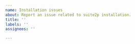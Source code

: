 ```yaml
---
name: Installation issues
about: Report an issue related to suite2p installation.
title: ''
labels: ''
assignees: ''

---
```



